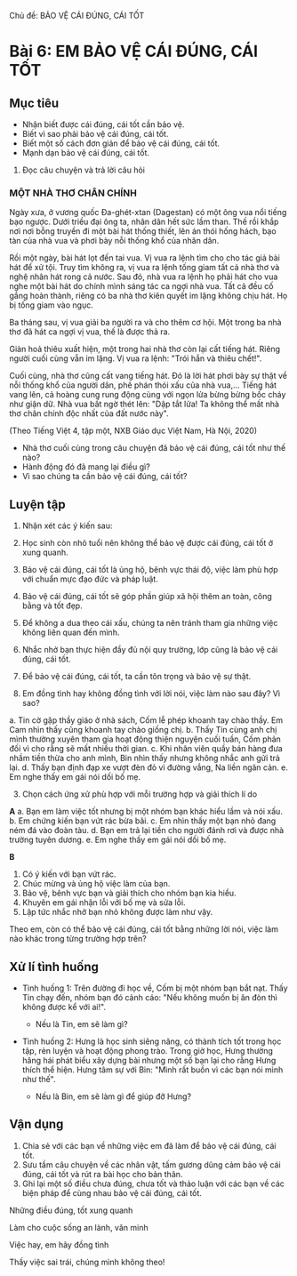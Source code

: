 Chủ đề: BẢO VỆ CÁI ĐÚNG, CÁI TỐT

# Bài 6: EM BẢO VỆ CÁI ĐÚNG, CÁI TỐT

## Mục tiêu

- Nhận biết được cái đúng, cái tốt cần bảo vệ.
- Biết vì sao phải bảo vệ cái đúng, cái tốt.
- Biết một số cách đơn giản để bảo vệ cái đúng, cái tốt.
- Mạnh dạn bảo vệ cái đúng, cái tốt.

1. Đọc câu chuyện và trả lời câu hỏi

### MỘT NHÀ THƠ CHÂN CHÍNH

Ngày xưa, ở vương quốc Đa-ghét-xtan (Dagestan) có một ông vua nổi tiếng bạo ngược. Dưới triều đại ông ta, nhân dân hết sức lầm than. Thế rồi khắp nơi nơi bỗng truyền đi một bài hát thống thiết, lên án thói hống hách, bạo tàn của nhà vua và phơi bày nỗi thống khổ của nhân dân.

Rồi một ngày, bài hát lọt đến tai vua. Vị vua ra lệnh tìm cho cho tác giả bài hát để xử tội. Truy tìm không ra, vị vua ra lệnh tống giam tất cả nhà thơ và nghệ nhân hát rong cả nước. Sau đó, nhà vua ra lệnh họ phải hát cho vua nghe một bài hát do chính mình sáng tác ca ngợi nhà vua. Tất cả đều cố gắng hoàn thành, riêng có ba nhà thơ kiên quyết im lặng không chịu hát. Họ bị tống giam vào ngục.

Ba tháng sau, vị vua giải ba người ra và cho thêm cơ hội. Một trong ba nhà thơ đã hát ca ngợi vị vua, thế là được thả ra.

Giàn hoả thiêu xuất hiện, một trong hai nhà thơ còn lại cất tiếng hát. Riêng người cuối cùng vẫn im lặng. Vị vua ra lệnh: "Trói hắn và thiêu chết!".

Cuối cùng, nhà thơ cũng cất vang tiếng hát. Đó là lời hát phơi bày sự thật về nỗi thống khổ của người dân, phê phán thói xấu của nhà vua,... Tiếng hát vang lên, cả hoàng cung rung động cùng với ngọn lửa bừng bừng bốc cháy như giận dữ. Nhà vua bất ngờ thét lên: "Dập tắt lửa! Ta không thể mất nhà thơ chân chính độc nhất của đất nước này".

(Theo Tiếng Việt 4, tập một, NXB Giáo dục Việt Nam, Hà Nội, 2020)

- Nhà thơ cuối cùng trong câu chuyện đã bảo vệ cái đúng, cái tốt như thế nào?
- Hành động đó đã mang lại điều gì?
- Vì sao chúng ta cần bảo vệ cái đúng, cái tốt?

## Luyện tập

1. Nhận xét các ý kiến sau:

1. Học sinh còn nhỏ tuổi nên không thể bảo vệ được cái đúng, cái tốt ở xung quanh.
2. Bảo vệ cái đúng, cái tốt là ủng hộ, bênh vực thái độ, việc làm phù hợp với chuẩn mực đạo đức và pháp luật.
3. Bảo vệ cái đúng, cái tốt sẽ góp phần giúp xã hội thêm an toàn, công bằng và tốt đẹp.
4. Để không a dua theo cái xấu, chúng ta nên tránh tham gia những việc không liên quan đến mình.
5. Nhắc nhở bạn thực hiện đầy đủ nội quy trường, lớp cũng là bảo vệ cái đúng, cái tốt.
6. Để bảo vệ cái đúng, cái tốt, ta cần tôn trọng và bảo vệ sự thật.

2. Em đồng tình hay không đồng tình với lời nói, việc làm nào sau đây? Vì sao?

a. Tin cờ gặp thầy giáo ở nhà sách, Cốm lễ phép khoanh tay chào thầy. Em Cam nhìn thấy cũng khoanh tay chào giống chị.
b. Thấy Tin cùng anh chị mình thường xuyên tham gia hoạt động thiện nguyện cuối tuần, Cốm phản đối vì cho rằng sẽ mất nhiều thời gian.
c. Khi nhân viên quầy bán hàng đưa nhầm tiền thừa cho anh mình, Bin nhìn thấy nhưng không nhắc anh gửi trả lại.
d. Thấy bạn định đạp xe vượt đèn đỏ vì đường vắng, Na liền ngăn cản.
e. Em nghe thấy em gái nói dối bố mẹ.

3. Chọn cách ứng xử phù hợp với mỗi trường hợp và giải thích lí do

**A**
a. Bạn em làm việc tốt nhưng bị một nhóm bạn khác hiểu lầm và nói xấu.
b. Em chứng kiến bạn vứt rác bừa bãi.
c. Em nhìn thấy một bạn nhỏ đang ném đá vào đoàn tàu.
d. Bạn em trả lại tiền cho người đánh rơi và được nhà trường tuyên dương.
e. Em nghe thấy em gái nói dối bố mẹ.

**B**
1. Có ý kiến với bạn vứt rác.
2. Chúc mừng và ủng hộ việc làm của bạn.
3. Bảo vệ, bênh vực bạn và giải thích cho nhóm bạn kia hiểu.
4. Khuyên em gái nhận lỗi với bố mẹ và sửa lỗi.
5. Lập tức nhắc nhở bạn nhỏ không được làm như vậy.

Theo em, còn có thể bảo vệ cái đúng, cái tốt bằng những lời nói, việc làm nào khác trong từng trường hợp trên?

## Xử lí tình huống

- Tình huống 1:
    Trên đường đi học về, Cốm bị một nhóm bạn bắt nạt. Thấy Tin chạy đến, nhóm bạn đó cảnh cáo: "Nếu không muốn bị ăn đòn thì không được kể với ai!".
    - Nếu là Tin, em sẽ làm gì?

- Tình huống 2:
    Hưng là học sinh siêng năng, có thành tích tốt trong học tập, rèn luyện và hoạt động phong trào. Trong giờ học, Hưng thường hăng hái phát biểu xây dựng bài nhưng một số bạn lại cho rằng Hưng thích thể hiện. Hưng tâm sự với Bin: "Mình rất buồn vì các bạn nói mình như thế".
    - Nếu là Bin, em sẽ làm gì để giúp đỡ Hưng?

## Vận dụng

1. Chia sẻ với các bạn về những việc em đã làm để bảo vệ cái đúng, cái tốt.
2. Sưu tầm câu chuyện về các nhân vật, tấm gương dũng cảm bảo vệ cái đúng, cái tốt và rút ra bài học cho bản thân.
3. Ghi lại một số điều chưa đúng, chưa tốt và thảo luận với các bạn về các biện pháp để cùng nhau bảo vệ cái đúng, cái tốt.

Những điều đúng, tốt xung quanh

Làm cho cuộc sống an lành, văn minh

Việc hay, em hãy đồng tình

Thấy việc sai trái, chúng mình không theo!

